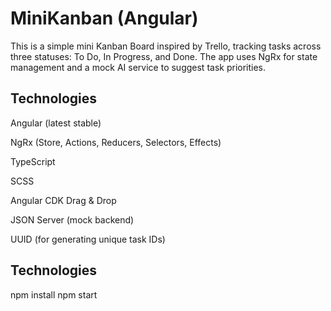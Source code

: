 # MiniKanban (Angular)

This is a simple mini Kanban Board inspired by Trello, tracking tasks across three statuses: To Do, In Progress, and Done. The app uses NgRx for state management and a mock AI service to suggest task priorities.

## Technologies

Angular (latest stable)

NgRx (Store, Actions, Reducers, Selectors, Effects)

TypeScript

SCSS

Angular CDK Drag & Drop

JSON Server (mock backend)

UUID (for generating unique task IDs)


## Technologies
npm install
npm start
